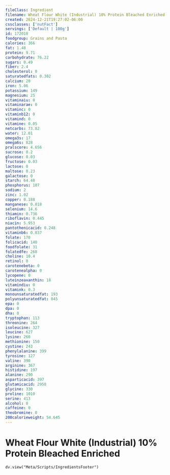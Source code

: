 ```yaml
---
fileClass: Ingredient
filename: Wheat Flour White (Industrial) 10% Protein Bleached Enriched
created: 2024-12-21T19:27:02-06:00
cssclasses: ['nutFact']
servings: ['Default | 100g']
id: 172018
foodgroup: Grains and Pasta
calories: 366
fat: 1.48
protein: 9.71
carbohydrate: 76.22
sugars: 0.49
fiber: 2.4
cholesterol: 0
saturatedfats: 0.302
calcium: 20
iron: 5.06
potassium: 149
magnesium: 25
vitaminaiu: 0
vitaminarae: 0
vitaminc: 0
vitaminb12: 0
vitamind: 0
vitamine: 0.05
netcarbs: 73.82
water: 12.01
omega3s: 17
omega6s: 828
pralscore: 4.656
sucrose: 0.2
glucose: 0.03
fructose: 0.03
lactose: 0
maltose: 0.23
galactose: 0
starch: 64.48
phosphorus: 107
sodium: 2
zinc: 1.02
copper: 0.188
manganese: 0.818
selenium: 14.6
thiamin: 0.736
riboflavin: 0.445
niacin: 5.953
pantothenicacid: 0.248
vitaminb6: 0.037
folate: 170
folicacid: 140
foodfolate: 31
folatedfe: 268
choline: 10.4
retinol: 0
carotenebeta: 0
carotenealpha: 0
lycopene: 0
luteinzeaxanthin: 18
vitamindiu: 0
vitamink: 0.3
monounsaturatedfat: 193
polyunsaturatedfat: 845
epa: 0
dpa: 0
dha: 0
tryptophan: 113
threonine: 264
isoleucine: 327
leucine: 627
lysine: 260
methionine: 150
cystine: 243
phenylalanine: 399
tyrosine: 127
valine: 390
arginine: 367
histidine: 197
alanine: 290
asparticacid: 397
glutamicacid: 2958
glycine: 330
proline: 1010
serine: 413
alcohol: 0
caffeine: 0
theobromine: 0
200calorieweight: 54.645
---
```


# Wheat Flour White (Industrial) 10% Protein Bleached Enriched

```dataviewjs
dv.view("Meta/Scripts/IngredientsFooter")
```